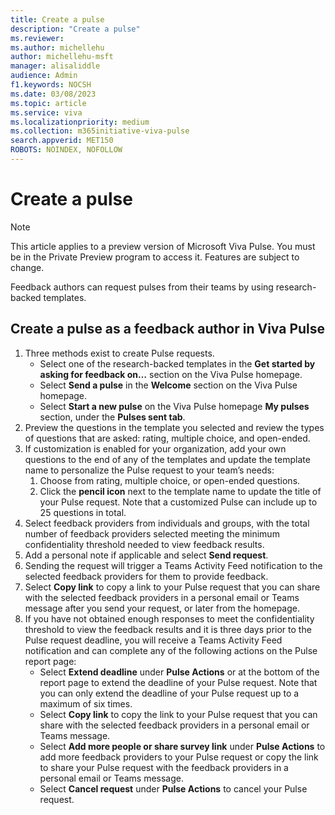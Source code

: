```yaml
---
title: Create a pulse
description: "Create a pulse"
ms.reviewer: 
ms.author: michellehu
author: michellehu-msft
manager: alisaliddle
audience: Admin
f1.keywords: NOCSH
ms.date: 03/08/2023
ms.topic: article
ms.service: viva
ms.localizationpriority: medium
ms.collection: m365initiative-viva-pulse  
search.appverid: MET150
ROBOTS: NOINDEX, NOFOLLOW
---
```


# Create a pulse

> [!NOTE]
> This article applies to a preview version of Microsoft Viva Pulse. You must be in the Private Preview program to access it. Features are subject to change.

Feedback authors can request pulses from their teams by using research-backed templates.

## Create a pulse as a feedback author in Viva Pulse

1. Three methods exist to create Pulse requests.
    - Select one of the research-backed templates in the **Get started by asking for feedback on…** section on the Viva Pulse homepage.
    - Select **Send a pulse** in the **Welcome** section on the Viva Pulse homepage.
    - Select **Start a new pulse** on the Viva Pulse homepage **My pulses** section, under the **Pulses sent tab**.
1. Preview the questions in the template you selected and review the types of questions that are asked: rating, multiple choice, and open-ended.
1. If customization is enabled for your organization, add your own questions to the end of any of the templates and update the template name to personalize the Pulse request to your team’s needs:
    1. Choose from rating, multiple choice, or open-ended questions.
    1. Click the **pencil icon** next to the template name to update the title of your Pulse request. Note that a customized Pulse can include up to 25 questions in total.
1. Select feedback providers from individuals and groups, with the total number of feedback providers selected meeting the minimum confidentiality threshold needed to view feedback results.
1. Add a personal note if applicable and select **Send request**.
1. Sending the request will trigger a Teams Activity Feed notification to the selected feedback providers for them to provide feedback.
1. Select **Copy link** to copy a link to your Pulse request that you can share with the selected feedback providers in a personal email or Teams message after you send your request, or later from the homepage.
1. If you have not obtained enough responses to meet the confidentiality threshold to view the feedback results and it is three days prior to the Pulse request deadline, you will receive a Teams Activity Feed notification and can complete any of the following actions on the Pulse report page:
    - Select **Extend deadline** under **Pulse Actions** or at the bottom of the report page to extend the deadline of your Pulse request. Note that you can only extend the deadline of your Pulse request up to a maximum of six times.
    - Select **Copy link** to copy the link to your Pulse request that you can share with the selected feedback providers in a personal email or Teams message.
    - Select **Add more people or share survey link** under **Pulse Actions** to add more feedback providers to your Pulse request or copy the link to share your Pulse request with the feedback providers in a personal email or Teams message.
    - Select **Cancel request** under **Pulse Actions** to cancel your Pulse request.
